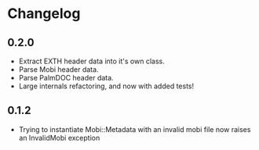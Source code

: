 # Changelog

## 0.2.0

* Extract EXTH header data into it's own class.
* Parse Mobi header data.
* Parse PalmDOC header data.
* Large internals refactoring, and now with added tests!

## 0.1.2

* Trying to instantiate Mobi::Metadata with an invalid mobi file now raises an InvalidMobi exception 
